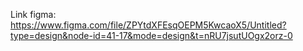 Link figma: https://www.figma.com/file/ZPYtdXFEsqOEPM5KwcaoX5/Untitled?type=design&node-id=41-17&mode=design&t=nRU7jsutUOgx2orz-0
